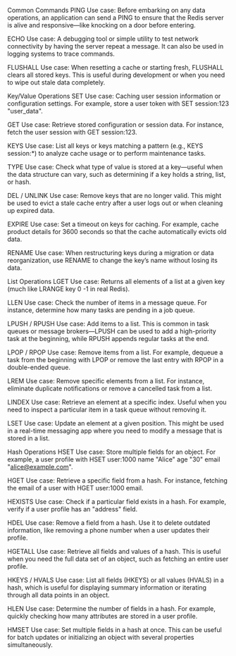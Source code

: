 Common Commands
PING
Use case: Before embarking on any data operations, an application can send a PING to ensure that the Redis server is alive and responsive—like knocking on a door before entering.

ECHO
Use case: A debugging tool or simple utility to test network connectivity by having the server repeat a message. It can also be used in logging systems to trace commands.

FLUSHALL
Use case: When resetting a cache or starting fresh, FLUSHALL clears all stored keys. This is useful during development or when you need to wipe out stale data completely.

Key/Value Operations
SET
Use case: Caching user session information or configuration settings. For example, store a user token with SET session:123 "user_data".

GET
Use case: Retrieve stored configuration or session data. For instance, fetch the user session with GET session:123.

KEYS
Use case: List all keys or keys matching a pattern (e.g., KEYS session:*) to analyze cache usage or to perform maintenance tasks.

TYPE
Use case: Check what type of value is stored at a key—useful when the data structure can vary, such as determining if a key holds a string, list, or hash.

DEL / UNLINK
Use case: Remove keys that are no longer valid. This might be used to evict a stale cache entry after a user logs out or when cleaning up expired data.

EXPIRE
Use case: Set a timeout on keys for caching. For example, cache product details for 3600 seconds so that the cache automatically evicts old data.

RENAME
Use case: When restructuring keys during a migration or data reorganization, use RENAME to change the key’s name without losing its data.

List Operations
LGET
Use case: Returns all elements of a list at a given key (much like LRANGE key 0 -1 in real Redis).

LLEN
Use case: Check the number of items in a message queue. For instance, determine how many tasks are pending in a job queue.

LPUSH / RPUSH
Use case: Add items to a list. This is common in task queues or message brokers—LPUSH can be used to add a high-priority task at the beginning, while RPUSH appends regular tasks at the end.

LPOP / RPOP
Use case: Remove items from a list. For example, dequeue a task from the beginning with LPOP or remove the last entry with RPOP in a double-ended queue.

LREM
Use case: Remove specific elements from a list. For instance, eliminate duplicate notifications or remove a cancelled task from a list.

LINDEX
Use case: Retrieve an element at a specific index. Useful when you need to inspect a particular item in a task queue without removing it.

LSET
Use case: Update an element at a given position. This might be used in a real-time messaging app where you need to modify a message that is stored in a list.

Hash Operations
HSET
Use case: Store multiple fields for an object. For example, a user profile with HSET user:1000 name "Alice" age "30" email "alice@example.com".

HGET
Use case: Retrieve a specific field from a hash. For instance, fetching the email of a user with HGET user:1000 email.

HEXISTS
Use case: Check if a particular field exists in a hash. For example, verify if a user profile has an "address" field.

HDEL
Use case: Remove a field from a hash. Use it to delete outdated information, like removing a phone number when a user updates their profile.

HGETALL
Use case: Retrieve all fields and values of a hash. This is useful when you need the full data set of an object, such as fetching an entire user profile.

HKEYS / HVALS
Use case: List all fields (HKEYS) or all values (HVALS) in a hash, which is useful for displaying summary information or iterating through all data points in an object.

HLEN
Use case: Determine the number of fields in a hash. For example, quickly checking how many attributes are stored in a user profile.

HMSET Use case: Set multiple fields in a hash at once. This can be useful for batch updates or initializing an object with several properties simultaneously.
